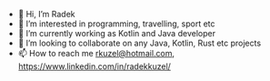 - 👋 Hi, I’m Radek
- 👀 I’m interested in programming, travelling, sport etc
- 🌱 I’m currently working as Kotlin and Java developer
- 💞️ I’m looking to collaborate on any Java, Kotlin, Rust etc projects
- 📫 How to reach me rkuzel@hotmail.com, https://www.linkedin.com/in/radekkuzel/
